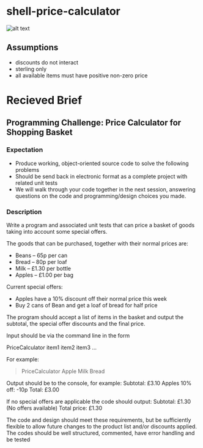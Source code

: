 # shell-price-calculator

![alt text](https://www.logodesignlove.com/images/evolution/shell-logo-design.gif "Shell logo")

## Assumptions

- discounts do not interact
- sterling only
- all available items must have positive non-zero price



# Recieved Brief
## Programming Challenge: Price Calculator for Shopping Basket

### Expectation
- Produce working, object-oriented source code to solve the following problems
- Should be send back in electronic format as a complete project with related unit tests
- We will walk through your code together in the next session, answering questions on the code
and programming/design choices you made.

### Description

Write a program and associated unit tests that can price a basket of goods taking into account
some special offers.

The goods that can be purchased, together with their normal prices are:
- Beans – 65p per can
- Bread – 80p per loaf
- Milk – £1.30 per bottle
- Apples – £1.00 per bag

Current special offers:
- Apples have a 10% discount off their normal price this week
- Buy 2 cans of Bean and get a loaf of bread for half price

The program should accept a list of items in the basket and output the subtotal, the special
offer discounts and the final price.

Input should be via the command line in the form

PriceCalculator item1 item2 item3 …

For example:
> PriceCalculator Apple Milk Bread

Output should be to the console, for example:
Subtotal: £3.10
Apples 10% off: -10p
Total: £3.00

If no special offers are applicable the code should output:
Subtotal: £1.30
(No offers available)
Total price: £1.30

The code and design should meet these requirements, but be sufficiently flexible to allow future
changes to the product list and/or discounts applied.
The codes should be well structured, commented, have error handling and be tested
